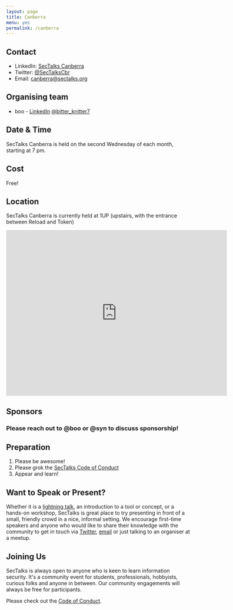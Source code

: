 ```yaml
---
layout: page
title: Canberra 
menu: yes
permalink: /canberra
---
```


## Contact 

* LinkedIn: [SecTalks Canberra](https://www.linkedin.com/company/sectalks-canberra)
* Twitter: [@SecTalksCbr](https://twitter.com/sectalkscbr)
* Email: [canberra@sectalks.org](mailto:canberra@sectalks.org)

## Organising team 

* boo - [LinkedIn](https://www.linkedin.com/in/boo-brianna-gladman) [@bitter_knitter7](https://twitter.com/bitter_knitter7)

## Date & Time 

SecTalks Canberra is held on the second Wednesday of each month, starting at 7 pm.

## Cost

Free!

## Location 

SecTalks Canberra is currently held at 1UP (upstairs, with the entrance between Reload and Token)

<iframe src="https://www.google.com/maps/embed?pb=!1m18!1m12!1m3!1d814.2698470101196!2d149.1284542499129!3d-35.27915239541653!2m3!1f0!2f0!3f0!3m2!1i1024!2i768!4f13.1!3m3!1m2!1s0x6b164d2635d515ef%3A0x6637b50ab5d1ccd1!2sToken%20Arcade%20and%20Kitchen!5e0!3m2!1sen!2sau!4v1676766231758!5m2!1sen!2sau" width="600" height="450" style="border:0;" allowfullscreen="" loading="lazy" referrerpolicy="no-referrer-when-downgrade"></iframe>

## Sponsors

### Please reach out to @boo or @syn to discuss sponsorship!

## Preparation

1. Please be awesome!
2. Please grok the [SecTalks Code of Conduct]({{site.baseurl}}/coc/)
3. Appear and learn!

## Want to Speak or Present?

Whether it is a [lightning talk](https://en.wikipedia.org/wiki/Lightning_talk), an introduction to a tool or concept, or a hands-on workshop, SecTalks is great place to try presenting in front of a small, friendly crowd in a nice, informal setting. We encourage first-time speakers and anyone who would like to share their knowledge with the community to get in touch via [Twitter](https://twitter.com/SecTalksCbr), [email](mailto:canberra@sectalks.org) or just talking to an organiser at a meetup.

## Joining Us

SecTalks is always open to anyone who is keen to learn information security. It's a community event for students, professionals, hobbyists, curious folks and anyone in between. Our community engagements will always be free for participants. 

Please check out the [Code of Conduct]({{site.baseurl}}/coc/).
